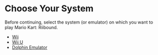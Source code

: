 # Choose Your System

Before continuing, select the system (or emulator) on which you want to play Mario Kart: Riibound.

- [Wii](./wii.md)
- [Wii U](./wiiu.md)
- [Dolphin Emulator](./dolphin.md)